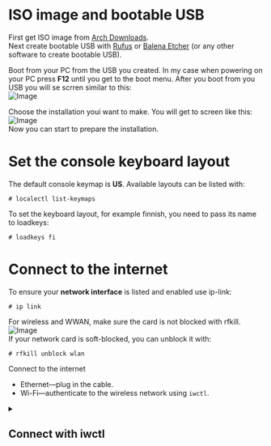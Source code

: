 # ISO image and bootable USB
First get ISO image from [Arch Downloads](https://archlinux.org/download/).  
Next create bootable USB with [Rufus](https://rufus.ie/en/) or [Balena Etcher](https://etcher.balena.io/) (or any other software to create bootable USB).  

Boot from your PC from the USB you created. In my case when powering on your PC press **F12** until you get to the boot menu. After you boot from you USB you will se scrren similar to this:  
![Image](https://github.com/user-attachments/assets/7ab13105-7adc-43e4-b5b7-483ae93e1804)  

Choose the installation youi want to make. You will get to screen like this:  
![Image](https://github.com/user-attachments/assets/afc25cc1-8878-4d00-9321-4fb0f67c2ae8)  
Now you can start to prepare the installation.
  
# Set the console keyboard layout
The default console keymap is **US**. Available layouts can be listed with:  
```
# localectl list-keymaps
```
To set the keyboard layout, for example finnish, you need to pass its name to loadkeys:  
```
# loadkeys fi
```

# Connect to the internet
To ensure your **network interface** is listed and enabled use ip-link:  
```
# ip link
```
For wireless and WWAN, make sure the card is not blocked with rfkill.  
![Image](https://github.com/user-attachments/assets/713841a1-dfcb-4a11-8202-6a183c9853ab)  
If your network card is soft-blocked, you can unblock it with:  
```
# rfkill unblock wlan
```
Connect to the internet
- Ethernet—plug in the cable.
- Wi-Fi—authenticate to the wireless network using `iwctl`.

<details>
<summary><h2>Connect with iwctl</h2></summary>
<br>
To get an interactive prompt do:
  
      # iwctl

The interactive prompt is then displayed with a prefix of `[iwd]#`.   
To connect Wi-Fi you need to know your wireless device name that you can get with: 
```
[iwd]# device list
```
If the device or its adapter is turned off, turn it on: 
```
[iwd]# device name set-property Powered on
```
```
[iwd]# adapter adapter set-property Powered on
```

</details>

